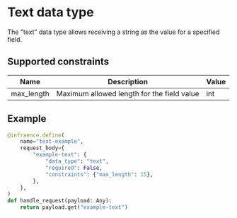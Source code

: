 # Text data type

The "text" data type allows receiving a string as the value for a specified field.

## Supported constraints

| Name       | Description                                | Value |
| ---------- | ------------------------------------------ | ----- |
| max_length | Maximum allowed length for the field value | int   |

## Example

```python
@infraence.define(
    name="text-example",
    request_body={
        "example-text": {
            "data_type": "text",
            "required": False,
            "constraints": {"max_length": 15},
        },
    },
)
def handle_request(payload: Any):
	return payload.get("example-text")
```
